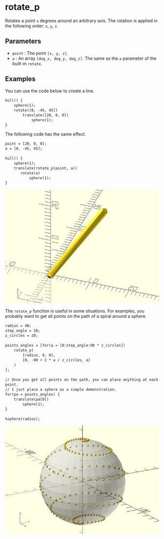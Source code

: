 # rotate_p

Rotates a point `a` degrees around an arbitrary axis. The rotation is applied in the following order: `x`, `y`, `z`. 

## Parameters

- `point` : The point `[x, y, z]`.
- `a` : An array `[deg_x, deg_y, deg_z]`. The same as the `a` parameter of the built-in `rotate`.

## Examples
    
You can use the code below to create a line.

	hull() {
	    sphere(1);
	    rotate([0, -45, 45]) 
	        translate([20, 0, 0]) 
	            sphere(1);   
	}  

The following code has the same effect.

	point = [20, 0, 0];
	a = [0, -45, 45];
	
	hull() {
	    sphere(1);
	    translate(rotate_p(point, a))    
	       rotate(a)  
	           sphere(1);   
	}  

![rotate_p](images/lib-rotate_p-1.JPG)

The `rotate_p` function is useful in some situations. For examples, you probably want to get all points on the path of a spiral around a sphere. 

	radius = 40;
	step_angle = 10;
	z_circles = 20;
	
	points_angles = [for(a = [0:step_angle:90 * z_circles]) 
	    rotate_p(
	        [radius, 0, 0], 
	        [0, -90 + 2 * a / z_circles, a]
	    )
	];
	
    // Once you get all points on the path, you can place anything at each point.
    // I just place a sphere as a simple demonstration.
	for(pa = points_angles) {
	    translate(pa[0]) 
	        sphere(1);
	}

    %sphere(radius);

![rotate_p](images/lib-rotate_p-2.JPG)